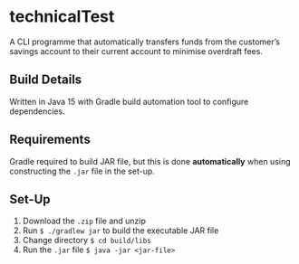 # technicalTest

A CLI programme that automatically transfers funds from the customer’s savings account to their current account to minimise overdraft fees.

## Build Details
Written in Java 15 with Gradle build automation tool to configure dependencies.

## Requirements
Gradle required to build JAR file, but this is done **automatically** when using constructing the `.jar` file in the set-up.

## Set-Up
1. Download the `.zip` file and unzip
2. Run `$ ./gradlew jar` to build the executable JAR file
3. Change directory `$ cd build/libs`
4. Run the `.jar` file `$ java -jar <jar-file>`
